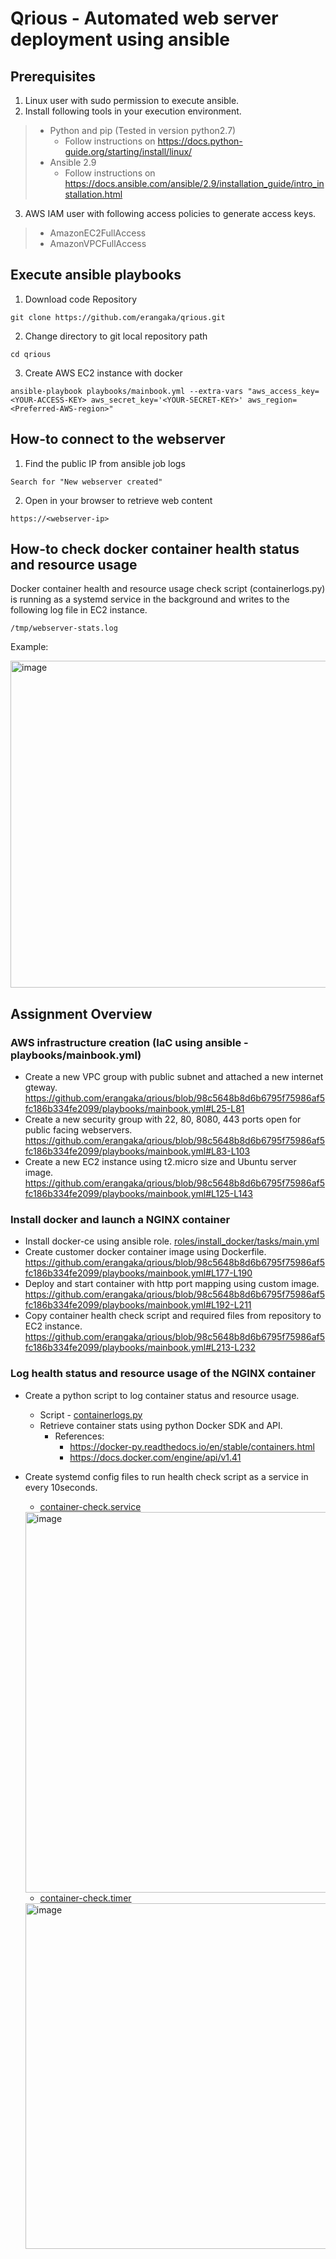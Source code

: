 # Qrious - Automated web server deployment using ansible

## Prerequisites
1. Linux user with sudo permission to execute ansible.
2. Install following tools in your execution environment.
> - Python and pip (Tested in version python2.7)
>    - Follow instructions on https://docs.python-guide.org/starting/install/linux/
> - Ansible 2.9
>    - Follow instructions on https://docs.ansible.com/ansible/2.9/installation_guide/intro_installation.html
3. AWS IAM user with following access policies to generate access keys.
>    - AmazonEC2FullAccess
>    - AmazonVPCFullAccess

 ## Execute ansible playbooks
 1. Download code Repository
 ```
 git clone https://github.com/erangaka/qrious.git
 ```
 2. Change directory to git local repository path
 ```
 cd qrious
 ```
 3. Create AWS EC2 instance with docker
 ```
 ansible-playbook playbooks/mainbook.yml --extra-vars "aws_access_key=<YOUR-ACCESS-KEY> aws_secret_key='<YOUR-SECRET-KEY>' aws_region=<Preferred-AWS-region>"
 ```

## How-to connect to the webserver
1. Find the public IP from ansible job logs
```
Search for "New webserver created"
```
2. Open in your browser to retrieve web content
```
https://<webserver-ip>
```

## How-to check docker container health status and resource usage
Docker container health and resource usage check script (containerlogs.py) is running as a systemd service in the background and writes to the following log file in EC2 instance.
```
/tmp/webserver-stats.log
```
Example:

<img width="523" alt="image" src="https://user-images.githubusercontent.com/37226018/186189416-1ad58eaf-593d-469f-bae1-385c08ae9d46.png">


## Assignment Overview
### AWS infrastructure creation (IaC using ansible - playbooks/mainbook.yml)
- Create a new VPC group with public subnet and attached a new internet gteway.
https://github.com/erangaka/qrious/blob/98c5648b8d6b6795f75986af5fc186b334fe2099/playbooks/mainbook.yml#L25-L81
- Create a new security group with 22, 80, 8080, 443 ports open for public facing webservers.
https://github.com/erangaka/qrious/blob/98c5648b8d6b6795f75986af5fc186b334fe2099/playbooks/mainbook.yml#L83-L103
- Create a new EC2 instance using t2.micro size and Ubuntu server image.
https://github.com/erangaka/qrious/blob/98c5648b8d6b6795f75986af5fc186b334fe2099/playbooks/mainbook.yml#L125-L143

### Install docker and launch a NGINX container
- Install docker-ce using ansible role.
[roles/install_docker/tasks/main.yml](https://github.com/erangaka/qrious/blob/98c5648b8d6b6795f75986af5fc186b334fe2099/roles/install_docker/tasks/main.yml)
- Create customer docker container image using Dockerfile. 
https://github.com/erangaka/qrious/blob/98c5648b8d6b6795f75986af5fc186b334fe2099/playbooks/mainbook.yml#L177-L190
- Deploy and start container with http port mapping using custom image.
https://github.com/erangaka/qrious/blob/98c5648b8d6b6795f75986af5fc186b334fe2099/playbooks/mainbook.yml#L192-L211
- Copy container health check script and required files from repository to EC2 instance.
https://github.com/erangaka/qrious/blob/98c5648b8d6b6795f75986af5fc186b334fe2099/playbooks/mainbook.yml#L213-L232

### Log health status and resource usage of the NGINX container
- Create a python script to log container status and resource usage.
  - Script - [containerlogs.py](https://github.com/erangaka/qrious/blob/98c5648b8d6b6795f75986af5fc186b334fe2099/scripts/containerlogs.py)
  - Retrieve container stats using python Docker SDK and API.
    - References:
      - https://docker-py.readthedocs.io/en/stable/containers.html
      - https://docs.docker.com/engine/api/v1.41
      
- Create systemd config files to run health check script as a service in every 10seconds.
  - [container-check.service](https://github.com/erangaka/qrious/blob/98c5648b8d6b6795f75986af5fc186b334fe2099/files/container-check.service)
  
   <img width="609" alt="image" src="https://user-images.githubusercontent.com/37226018/186200021-434d70ea-ccea-4a9a-9f8f-0f2ac2b456d4.png">

  - [container-check.timer](https://github.com/erangaka/qrious/blob/98c5648b8d6b6795f75986af5fc186b334fe2099/files/container-check.timer)
  
   <img width="553" alt="image" src="https://user-images.githubusercontent.com/37226018/186200293-579c1041-e9f4-4e7b-842e-0021eb64fd6b.png">

    

